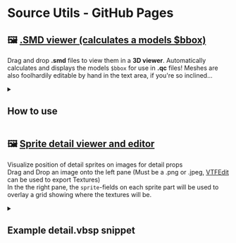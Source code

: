 # Source Utils - GitHub Pages

## 🖼 [.SMD viewer (calculates a models $bbox)](https://vitaplex.github.io/SourceUtils-Pages/smdviewer.html)
Drag and drop **.smd** files to view them in a **3D viewer**. Automatically calculates and displays the models `$bbox` for use in **.qc** files!
Meshes are also foolhardily editable by hand in the text area, if you're so inclined...
<details>
  <summary><h2>How to use</h2></summary>
    <h3>Basic usage</h3>
    <li>Drag & Drop files from your computer onto the page to view them </li>
    <li>You can select multiple files from your computer and drag them all onto the page to open several meshes at the same time. They will appear as one collective mesh</li>
    <ul><li>Note that uploading alot of complex mesh data will slow down your browser</li></ul>
    <li>Gaze at your model, edit it or copy the value of <code>$bbox</code> (probably the only useful thing here). $bbox will take into account the size of all your meshes, if you uploaded multiple </li>
    <p>When a mesh is uploaded, it wil appear as a green, untextured version of your mesh. The yellow wireframe box around it is the models calculated bounding box. This will be displayed in the top-right section of your screen</p>
    <h3>3D View Controls</h3>
    <li> <strong>Left-click + drag:</strong> Rotate view</li>
    <li> <strong>Right-click + drag:</strong> Pan view</li>
    <li> <strong>Scroll:</strong> Zoom</li>
    <li> <strong>Mouse3 + Pan up/down:</strong> Zoom in/out fast</li>
</details>


## 🖼 [Sprite detail viewer and editor](https://vitaplex.github.io/SourceUtils-Pages/spriteboundaryvisualizer.html)
Visualize position of detail sprites on images for detail props   
Drag and Drop an image onto the left pane (Must be a .png or .jpeg, [VTFEdit](https://nemstools.github.io/pages/VTFLib-Download.html) can be used to export Textures)  
In the the right pane, the `sprite`-fields on each sprite part will be used to overlay a grid showing where the textures will be.

<details>
  <summary><h2>Example detail.vbsp snippet</h2></summary>
  <pre>custom_forest_floor_01
{
    density 1600
    GrassTex
    {
        alpha 0
        RoseFlower
        {
            sprite "0 0 83 128 512"
            spritesize "0.5 0.05 7 13"
        }
        FernShrub
        {
            sprite "120 0 136 256 512"
            spritesize "0.5 0.05 17 28"
        }
        GrassTuft
        {
            sprite "0 199 120 57 512"
            spritesize "0.5 0 20 10"
        }
        PinkFlower
        {
            sprite "83 0 38 128 512"
            spritesize "0.5 0 6 18"
        }
        LushShrub
        {
            sprite "256 128 172 128 512"
            spritesize "0.5 0 32 21"
        }
    }
}
</pre>

</details>
